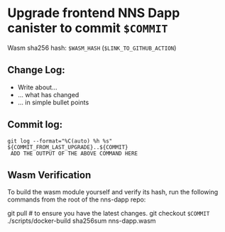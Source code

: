 # Upgrade frontend NNS Dapp canister to commit `$COMMIT`
Wasm sha256 hash: `$WASM_HASH` (`$LINK_TO_GITHUB_ACTION`)

## Change Log:

* Write about...
* ... what has changed
* ... in simple bullet points

## Commit log:

```
git log --format="%C(auto) %h %s" ${COMMIT_FROM_LAST_UPGRADE}..${COMMIT}
 ADD THE OUTPUT OF THE ABOVE COMMAND HERE
```

## Wasm Verification

To build the wasm module yourself and verify its hash, run the following commands from the root of the nns-dapp repo:

git pull  # to ensure you have the latest changes.
git checkout `$COMMIT`
./scripts/docker-build
sha256sum nns-dapp.wasm

